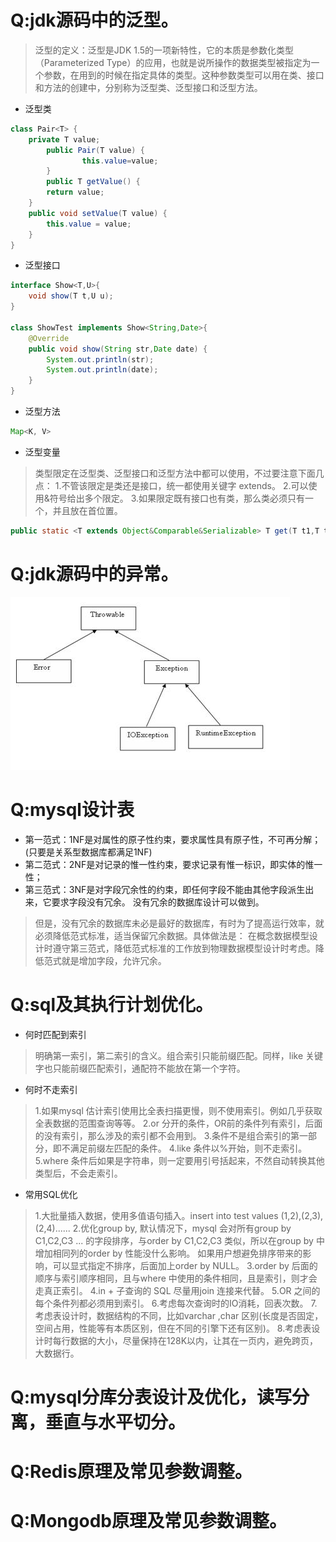 Q:jdk源码中的泛型。
===
>泛型的定义：泛型是JDK 1.5的一项新特性，它的本质是参数化类型（Parameterized Type）的应用，也就是说所操作的数据类型被指定为一个参数，在用到的时候在指定具体的类型。这种参数类型可以用在类、接口和方法的创建中，分别称为泛型类、泛型接口和泛型方法。
+ 泛型类
``` Java
class Pair<T> {  
    private T value;  
        public Pair(T value) {  
                this.value=value;  
        }  
        public T getValue() {  
        return value;  
    }  
    public void setValue(T value) {  
        this.value = value;  
    }  
}
```
+ 泛型接口
``` Java
interface Show<T,U>{  
    void show(T t,U u);  
}  
  
class ShowTest implements Show<String,Date>{  
    @Override  
    public void show(String str,Date date) {  
        System.out.println(str);  
        System.out.println(date);  
    }  
} 
```
+ 泛型方法
``` Java
Map<K, V>
```
+ 泛型变量
>类型限定在泛型类、泛型接口和泛型方法中都可以使用，不过要注意下面几点：
1.不管该限定是类还是接口，统一都使用关键字 extends。
2.可以使用&符号给出多个限定。
3.如果限定既有接口也有类，那么类必须只有一个，并且放在首位置。
``` Java
public static <T extends Object&Comparable&Serializable> T get(T t1,T t2)  
```

Q:jdk源码中的异常。
===
![Image text](https://github.com/IceDarron/Note/blob/master/Image/java_throwable.png)

Q:mysql设计表
===
+ 第一范式：1NF是对属性的原子性约束，要求属性具有原子性，不可再分解；(只要是关系型数据库都满足1NF)
+ 第二范式：2NF是对记录的惟一性约束，要求记录有惟一标识，即实体的惟一性；
+ 第三范式：3NF是对字段冗余性的约束，即任何字段不能由其他字段派生出来，它要求字段没有冗余。 没有冗余的数据库设计可以做到。
>但是，没有冗余的数据库未必是最好的数据库，有时为了提高运行效率，就必须降低范式标准，适当保留冗余数据。具体做法是： 在概念数据模型设计时遵守第三范式，降低范式标准的工作放到物理数据模型设计时考虑。降低范式就是增加字段，允许冗余。

Q:sql及其执行计划优化。
===
+ 何时匹配到索引
>明确第一索引，第二索引的含义。组合索引只能前缀匹配。同样，like 关键字也只能前缀匹配索引，通配符不能放在第一个字符。
+ 何时不走索引
>1.如果mysql 估计索引使用比全表扫描更慢，则不使用索引。例如几乎获取全表数据的范围查询等等。
2.or 分开的条件，OR前的条件列有索引，后面的没有索引，那么涉及的索引都不会用到。
3.条件不是组合索引的第一部分，即不满足前缀左匹配的条件。
4.like 条件以%开始，则不走索引。
5.where 条件后如果是字符串，则一定要用引号括起来，不然自动转换其他类型后，不会走索引。
+ 常用SQL优化
>1.大批量插入数据，使用多值语句插入。insert into test values (1,2),(2,3),(2,4)......
2.优化group by, 默认情况下，mysql 会对所有group by C1,C2,C3 ... 的字段排序，与order by C1,C2,C3 类似，所以在group by 中增加相同列的order by 性能没什么影响。
如果用户想避免排序带来的影响，可以显式指定不排序，后面加上order by NULL。
3.order by 后面的顺序与索引顺序相同，且与where 中使用的条件相同，且是索引，则才会走真正索引。
4.in + 子查询的 SQL 尽量用join 连接来代替。
5.OR 之间的每个条件列都必须用到索引。
6.考虑每次查询时的IO消耗，回表次数。
7.考虑表设计时，数据结构的不同，比如varchar ,char 区别(长度是否固定，空间占用，性能等有本质区别，但在不同的引擎下还有区别)。
8.考虑表设计时每行数据的大小，尽量保持在128K以内，让其在一页内，避免跨页，大数据行。

Q:mysql分库分表设计及优化，读写分离，垂直与水平切分。
===

Q:Redis原理及常见参数调整。
===

Q:Mongodb原理及常见参数调整。
===
